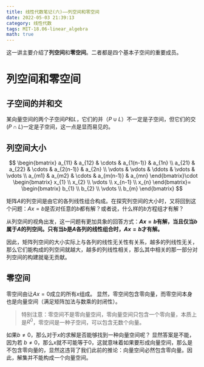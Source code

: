 ```yaml
---
title: 线性代数笔记(六)——列空间和零空间
date: 2022-05-03 21:39:13
category: 线性代数
tags: MIT-18.06-linear_algebra
math: true
---
```


这一讲主要介绍了**列空间**和**零空间**。二者都是四个基本子空间的重要成员。

<!--more-->

# 列空间和零空间
## 子空间的并和交
某向量空间的两个子空间$P$和$L$，它们的并（$P\cup L$）不一定是子空间，但它们的交($P\cap L$)一定是子空间，这一点是显而易见的。

## 列空间大小
$$
\begin{bmatrix}
 a_{11} & a_{12} & \cdots & a_{1(n-1)} & a_{1n} 
 \\ a_{21} & a_{22} & \cdots & a_{2(n-1)} & a_{2n} 
 \\ \vdots & \vdots & \ddots & \vdots & \vdots 
 \\ a_{m1} & a_{m2} & \cdots & a_{m(n-1)} & a_{mn} 
\end{bmatrix}\cdot
\begin{bmatrix}
 x_{1} 
 \\ x_{2} 
 \\ \vdots 
 \\ x_{n-1} 
 \\ x_{n} 
\end{bmatrix}=
\begin{bmatrix}
 b_{1} 
 \\ b_{2} 
 \\ \vdots 
 \\ b_{m} 
\end{bmatrix}
$$

矩阵$A$的列空间是由它的各列线性组合构成。在探究列空间的大小时，又将回到这个问题：$Ax=b$是否对任意的$b$都有解？或者说，什么样的$b$方程组才有解？

从列空间的视角出发，这一问题有更加具象的回答方式：**$Ax=b$有解，当且仅当$b$属于$A$的列空间。只有当$b$是$A$各列的线性组合时，$Ax=b$才有解。**

因此，矩阵列空间的大小实际上与各列的线性无关性有关系，越多的列线性无关，那么它们能构成的列空间就越大，越多的列线性相关，那么其中相关的那一部分对列空间的构建就毫无贡献。

## 零空间
零空间由让$Ax=0$成立的所有$x$组成。
显然，零空间包含零向量，而零空间本身也是向量空间（满足矩阵加法与数乘的封闭性）。

> 特别注意：零空间不是零向量空间，零向量空间只包含一个零向量，本质上是$R^0$，零空间是一种子空间，可以包含无数个向量。

如果$b\not=0$，那么对于$x$的求解是否能够找到一种向量空间呢？
显然答案是不能，因为若 $b\not=0$，那么$x$就不可能等于$0$，这就意味着如果要形成向量空间，那么是不包含零向量的，显然这违背了我们此前的推论：向量空间必然包含零向量。因此，解集并不能构成一个向量空间。